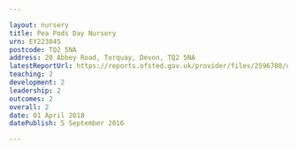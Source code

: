 ```yaml
---

layout: nursery
title: Pea Pods Day Nursery
urn: EY223045
postcode: TQ2 5NA
address: 20 Abbey Road, Torquay, Devon, TQ2 5NA
latestReportUrl: https://reports.ofsted.gov.uk/provider/files/2596708/urn/EY223045.pdf
teaching: 2
development: 2
leadership: 2
outcomes: 2
overall: 2
date: 01 April 2018 
datePublish: 5 September 2016

---
```

